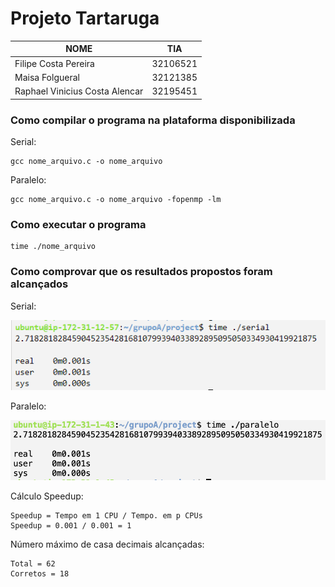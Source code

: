 # Projeto Tartaruga

|NOME                           |TIA                 |
|-------------------------------|--------------------|
|Filipe Costa Pereira           |32106521            |
|Maisa Folgueral                |32121385            |
|Raphael Vinicius Costa Alencar |32195451            |

### Como compilar o programa na plataforma disponibilizada
Serial:
<br/>
```
gcc nome_arquivo.c -o nome_arquivo
```
Paralelo:
<br/>
```
gcc nome_arquivo.c -o nome_arquivo -fopenmp -lm
```

### Como executar o programa
```
time ./nome_arquivo
```

### Como comprovar que os resultados propostos foram alcançados
Serial:
<br/>

<img src="https://github.com/maisafolgueral/grupoA/blob/main/project/img/202305260000-serial.PNG?raw=true" width="600"/> <br/>

Paralelo:
<br/>

<img src="https://github.com/maisafolgueral/grupoA/blob/main/project/img/202305060000-paralelo.PNG?raw=true" width="600"/> <br/>

Cálculo Speedup:
```
Speedup = Tempo em 1 CPU / Tempo. em p CPUs
Speedup = 0.001 / 0.001 = 1
```

Número máximo de casa decimais alcançadas:
```
Total = 62
Corretos = 18
```
